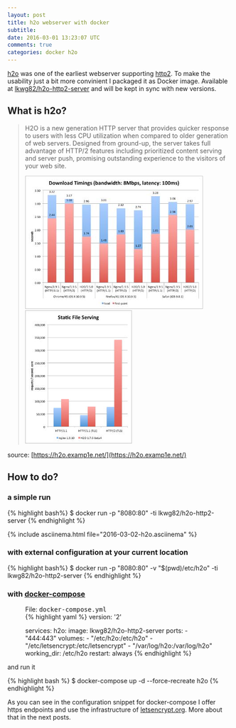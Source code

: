 ```yaml
---
layout: post
title: h2o webserver with docker
subtitle:
date: 2016-03-01 13:23:07 UTC
comments: true
categories: docker h2o
---
```


[h2o](https://h2o.examp1e.net/) was one of the earliest webserver supporting [http2](https://searchenginewatch.com/2016/02/29/what-is-http2-and-how-does-it-affect-us/). To make the usability just a bit more convinient I packaged it as Docker image. Available at [lkwg82/h2o-http2-server](https://hub.docker.com/r/lkwg82/h2o-http2-server/) and will be kept in sync with new versions. 

## What is h2o?
   
>  H2O is a new generation HTTP server that provides quicker response to users with less CPU utilization when compared to older generation of web servers. Designed from ground-up, the server takes full advantage of HTTP/2 features including prioritized content serving and server push, promising outstanding experience to the visitors of your web site.
>
> [![alt](/img/posts/2016-03-01-8mbps100msec-nginx195-h2o_s.jpg)](/img/posts/2016-03-01-8mbps100msec-nginx195-h2o_b.jpg)[![alt](/img/posts/2016-03-01-staticfile612-nginx1910-h2o170_s.jpg)](/img/posts/2016-03-01-staticfile612-nginx1910-h2o170_b.jpg)
>

source: [https://h2o.examp1e.net/](https://h2o.examp1e.net/)

## How to do?

### a simple run 

{% highlight bash%}
$ docker run -p "8080:80" -ti lkwg82/h2o-http2-server
{% endhighlight %}

{% include asciinema.html file="2016-03-02-h2o.asciinema" %}

### with external configuration at your current location

{% highlight bash%}
$ docker run -p "8080:80" -v "$(pwd)/etc/h2o" -ti lkwg82/h2o-http2-server
{% endhighlight %}

### with [docker-compose](https://docs.docker.com/compose/overview/#content)

<figure>
        <figcaption>File: <tt>docker-compose.yml</tt></figcaption>
{% highlight yaml %}
version: '2'

services:
  h2o:
    image: lkwg82/h2o-http2-server
    ports:
       - "444:443"
    volumes:
       - "/etc/h2o:/etc/h2o"
       - "/etc/letsencrypt:/etc/letsencrypt"
       - "/var/log/h2o:/var/log/h2o"
    working_dir: /etc/h2o
    restart: always
{% endhighlight %}</figure>

and run it

{% highlight bash %}
$  docker-compose up -d --force-recreate h2o
{% endhighlight %}

As you can see in the configuration snippet for docker-compose I offer https endpoints and use the infrastructure of [letsencrypt.org](https://letsencrypt.org/). More about that in the next posts.
